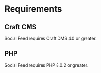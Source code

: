 # Requirements

## Craft CMS
Social Feed requires Craft CMS 4.0 or greater.

## PHP
Social Feed requires PHP 8.0.2 or greater.
